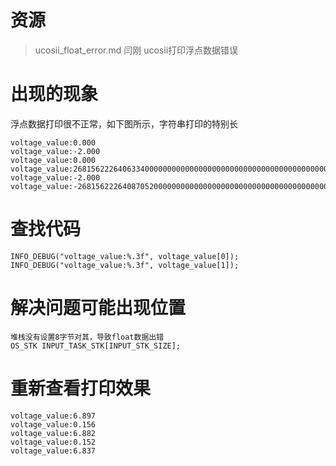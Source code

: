 
# 资源
> ucosii_float_error.md
> 闫刚 ucosii打印浮点数据错误


# 出现的现象
浮点数据打印很不正常，如下图所示，字符串打印的特别长
```
voltage_value:0.000
voltage_value:-2.000
voltage_value:0.000
voltage_value:26815622264063340000000000000000000000000000000000000000000000000000000000000000000000000000000000000000000000000000000000000000000000000000000000000000000.000
voltage_value:-2.000
voltage_value:-26815622264087052000000000000000000000000000000000000000000000000000000000000000000000000000000000000000000000000000000000000000000000000000000000000000000.000
```
#  查找代码
```
INFO_DEBUG("voltage_value:%.3f", voltage_value[0]);
INFO_DEBUG("voltage_value:%.3f", voltage_value[1]);
```
#  解决问题可能出现位置
```
堆栈没有设置8字节对其，导致float数据出错
OS_STK INPUT_TASK_STK[INPUT_STK_SIZE];
```

# 重新查看打印效果
```
voltage_value:6.897
voltage_value:0.156
voltage_value:6.882
voltage_value:0.152
voltage_value:6.837
```